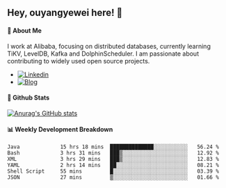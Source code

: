 ## Hey, ouyangyewei here! :wave:

#### :rocket: About Me
I work at Alibaba, focusing on distributed databases, currently learning TiKV, LevelDB, Kafka and DolphinScheduler. I am passionate about contributing to widely used open source projects.

- [![Linkedin](https://img.shields.io/badge/LinkedIn-ouyangyewei-blue)](https://www.linkedin.com/in/ouyangyewei/)
- [![Blog](https://img.shields.io/badge/Blog-yeweiouyang-orange)](https://blog.csdn.net/yeweiouyang)

#### :star2: Github Stats
[![Anurag's GitHub stats](https://github-readme-stats.vercel.app/api?username=ouyangyewei&show_icons=true&cache_seconds=3600&theme=tokyonight)](https://github.com/anuraghazra/github-readme-stats)

#### :bar_chart: Weekly Development Breakdown
<!--START_SECTION:waka-->

```text
Java             15 hrs 18 mins  ██████████████░░░░░░░░░░░   56.24 %
Bash             3 hrs 31 mins   ███▒░░░░░░░░░░░░░░░░░░░░░   12.92 %
XML              3 hrs 29 mins   ███▒░░░░░░░░░░░░░░░░░░░░░   12.83 %
YAML             2 hrs 14 mins   ██░░░░░░░░░░░░░░░░░░░░░░░   08.21 %
Shell Script     55 mins         █░░░░░░░░░░░░░░░░░░░░░░░░   03.39 %
JSON             27 mins         ▒░░░░░░░░░░░░░░░░░░░░░░░░   01.66 %
```

<!--END_SECTION:waka-->
